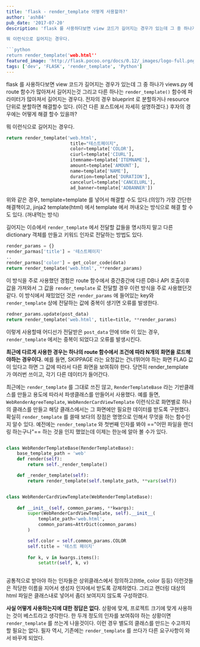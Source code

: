 ```yaml
---
title: 'flask - render_template 어떻게 사용할까?'
author: 'ash84'
pub_date: '2017-07-20'
description: 'flask 를 사용하다보면 view 코드가 길어지는 경우가 있는데 그 중 하나가 views.py 에 route 함수가 많아져서 길어지는것 그리고 다른 하나는 `render_template()` 함수에 파라미터가 많아져서 길어지는 경우다. 전자의 경우 blueprint 로 분할하거나 resource 단위로 분할하면 해결할수 있다. (이건 다른 포스트에서 자세히 설명하겠다.) 후자의 경우에는 어떻게 해결 할수 있을까? 

뭐 이런식으로 길어지는 경우다. 

```python 
return render_template('web.html''
featured_image: 'http://flask.pocoo.org/docs/0.12/_images/logo-full.png'
tags: ['dev', 'FLASK', 'render_template', 'Python']
---
```


flask 를 사용하다보면 view 코드가 길어지는 경우가 있는데 그 중 하나가 views.py 에 route 함수가 많아져서 길어지는것 그리고 다른 하나는 `render_template()` 함수에 파라미터가 많아져서 길어지는 경우다. 전자의 경우 blueprint 로 분할하거나 resource 단위로 분할하면 해결할수 있다. (이건 다른 포스트에서 자세히 설명하겠다.) 후자의 경우에는 어떻게 해결 할수 있을까? 

뭐 이런식으로 길어지는 경우다. 

```python 
return render_template('web.html',
                        title="테스트페이지", 
                        color=template['COLOR'],
                        ciurl=template['CIURL'],
                        itemname=template['ITEMNAME'],
                        amount=template['AMOUNT'],
                        name=template['NAME'],
                        duration=template['DURATION'],
                        cancelurl=template['CANCELURL'],
                        ad_banner=template['ADBANNER'])
```

위와 같은 경우,  template=template 를 넣어서 해결할 수도 있다.(의잉?) 가장 간단한 해결책이고, jinja2 template(html) 에서 template 에서 꺼내오는 방식으로 해결 할 수도 있다. (꺼내먹는 방식)

길어지는 이슈에서 `render_template` 에서 전달할 값들을 명시하지 말고 다른 dictionary 객체를 만들고 키워드 인자로 전달하는 방법도 있다. 

```python 
render_params = {}
render_parmas['title'] = '테스트페이지'
..
render_parmas['color'] = get_color_code(data)
return render_template('web.html', **render_params)
```

이 방식을 주로 사용했던 경험은 route 함수에서 중간중간에 다른 DB나 API 호출이후 값을 가져와서 그 값을 `render_template` 로 전달할 경우 이런 방식을 주로 사용했던것 같다. 이 방식에서 재밌었던 것은 `render_params` 에 들어있는 key와 `render_template` 상에 전달하는 값에 중복이 생기면 오류를 발생한다. 

```python 
redner_params.update(post_data)
return render_template('web.html', title=title, **render_params)
```

이렇게 사용할때 어디선가 전달받은 `post_data` 안에 title 이 있는 경우, `render_template` 에서는 중복이 되었다고 오류를 발생시킨다. 

**최근에 다르게 사용한 경우는 하나의 route 함수에서 조건에 따라 N개의 화면을 로드해야하는 경우이다.** 예를 들면, SKIPPAGE 라는 요청값는 건너뛰어야 하는 화면 FLAG 값이 있다고 하면 그 값에 따라서 다른 화면을 보여줘야 한다. 당연히 render_template 가 여러번 쓰이고, 각기 다른 데이터가 들어간다. 

최근에는 `render_template` 를 그대로 쓰진 않고, `RenderTemplateBase` 라는 기반클래스를 만들고 용도에 따라서 파생클래스를 만들어서 사용했다. 예를 들면, `WebRenderAgreeTemplate`, `WebRenderCardViewTemplate` 이런식으로 화면별로 하나의 클래스를 만들고 해당 클래스에서는 그 화면에만 필요한 데이터를 받도록 구현했다. 확실히 `render_template` 를 쓸때 보다의 장점은 명명으로 인해서 무엇을 하는 함수인지 알수 있다. 예전에는 `render_template` 와 첫번째 인자를 봐야 =="어떤 파일을 랜더링 하는구나"== 하는 것을 인지 했었는데 이제는 한눈에 알아 볼 수가 있다. 

```python 

class WebRenderTemplateBase(RenderTemplateBase):
    base_template_path = 'web'
    def render(self):
        return self._render_template()

    def _render_template(self):
        return render_template(self.template_path, **vars(self))


class WebRenderCardViewTemplate(WebRenderTemplateBase):
   
    def __init__(self, common_params, **kwargs):
        super(WebRenderCardViewTemplate, self).__init__(
            template_path='web.html',
            common_params=AttrDict(common_params)
        )

        self.color = self.common_params.COLOR
        self.title = '테스트 페이지' 
 
        for k, v in kwargs.items():
            setattr(self, k, v)
        
````

공통적으로 받아야 하는 인자들은 상위클래스에서 정의하고(title, color 등등) 이런것들은 적당한 이름을 지어서 생성자 인자에서 받도록 강제하였다. 그리고 랜더링 대상의 html 파일은 클래스내로 넣어서 좀더 보여지지 않도록 구성하였다. 

**사실 어떻게 사용하는지에 대한 정답은 없다.** 상황에 맞게, 프로젝트 크기에 맞게 사용하는 것이 베스트라고 생각한다. 한 두개 정도의 인자를 보여줘야 하는 상황이면 `render_template` 를 쓰는게 나을것이다. 이런 경우 별도의 클래스를 만드는 수고까지 할 필요는 없다. 필자 역시, 기존에는 `render_template` 를 쓰다가 다른 요구사항이 와서 바꾸게 되었다. 
